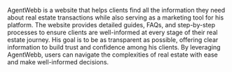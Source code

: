 AgentWebb is a website that helps clients find all the information they need about real estate transactions while also serving as a marketing tool for his platform. The website provides detailed guides, FAQs, and step-by-step processes to ensure clients are well-informed at every stage of their real estate journey. His goal is to be as transparent as possible, offering clear information to build trust and confidence among his clients. By leveraging AgentWebb, users can navigate the complexities of real estate with ease and make well-informed decisions.
